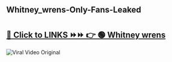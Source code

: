 
 ## Whitney_wrens-Only-Fans-Leaked

# <h2><a href="https://clipsfans.com/Whitney_wrens&ref=git">🔗 Click to LINKS ⏩⏩ 👉 🟢 Whitney wrens </a></h2>

<a href="https://clipsfans.com/Whitney_wrens&ref=git" rel="nofollow" data-target="animated-image.originalLink"><img src="https://i.ibb.co.com/xMMVF88/686577567.gif" alt="Viral Video Original" style="max-width: 100%; display: inline-block;" data-target="animated-image.originalImage"></a>
